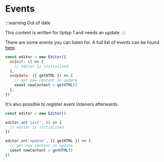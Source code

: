 # Events

:::warning Out of date

This content is written for tiptap 1 and needs an update.
:::

There are some events you can listen for. A full list of events can be found [here](/api/classes.md#editor-options).

```js
const editor = new Editor({
  onInit: () => {
    // editor is initialized
  },
  onUpdate: ({ getHTML }) => {
    // get new content on update
    const newContent = getHTML()
  },
})
```

It's also possible to register event listeners afterwards.

```js
const editor = new Editor()

editor.on('init', () => {
  // editor is initialized
})

editor.on('update', ({ getHTML }) => {
  // get new content on update
  const newContent = getHTML()
})
```
